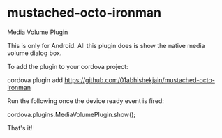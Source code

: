# mustached-octo-ironman
Media Volume Plugin

This is only for Android. All this plugin does is show the native media volume dialog box.

To add the plugin to your cordova project:

cordova plugin add https://github.com/01abhishekjain/mustached-octo-ironman

Run the following once the device ready event is fired:

cordova.plugins.MediaVolumePlugin.show();

That's it!
